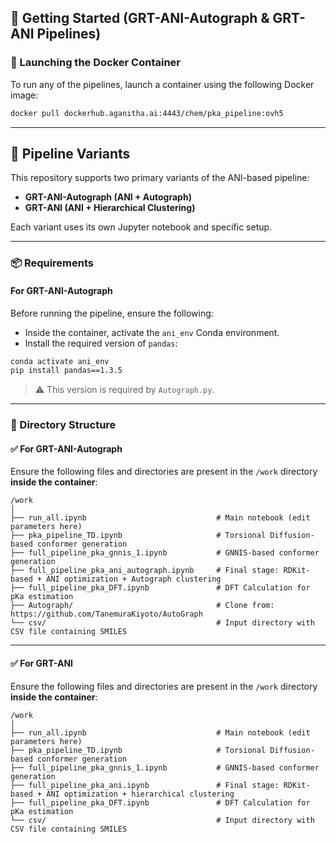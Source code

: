## 🚀 Getting Started (GRT-ANI-Autograph & GRT-ANI Pipelines)

### 🔧 Launching the Docker Container

To run any of the pipelines, launch a container using the following Docker image:

```bash
docker pull dockerhub.aganitha.ai:4443/chem/pka_pipeline:ovh5
```

---

## 🧠 Pipeline Variants

This repository supports two primary variants of the ANI-based pipeline:

- **GRT-ANI-Autograph (ANI + Autograph)**
- **GRT-ANI (ANI + Hierarchical Clustering)**

Each variant uses its own Jupyter notebook and specific setup.

---

### 📦 Requirements

#### For **GRT-ANI-Autograph**

Before running the pipeline, ensure the following:

- Inside the container, activate the `ani_env` Conda environment.
- Install the required version of `pandas`:

```bash
conda activate ani_env
pip install pandas==1.3.5
```

> ⚠️ This version is required by `Autograph.py`.

---

### 📁 Directory Structure

#### ✅ For **GRT-ANI-Autograph**

Ensure the following files and directories are present in the `/work` directory **inside the container**:

```
/work
│
├── run_all.ipynb                             # Main notebook (edit parameters here)
├── pka_pipeline_TD.ipynb                     # Torsional Diffusion-based conformer generation
├── full_pipeline_pka_gnnis_1.ipynb           # GNNIS-based conformer generation
├── full_pipeline_pka_ani_autograph.ipynb     # Final stage: RDKit-based + ANI optimization + Autograph clustering
├── full_pipeline_pka_DFT.ipynb               # DFT Calculation for pKa estimation
├── Autograph/                                # Clone from: https://github.com/TanemuraKiyoto/AutoGraph
└── csv/                                      # Input directory with CSV file containing SMILES
```

---

#### ✅ For **GRT-ANI**

Ensure the following files and directories are present in the `/work` directory **inside the container**:

```
/work
│
├── run_all.ipynb                             # Main notebook (edit parameters here)
├── pka_pipeline_TD.ipynb                     # Torsional Diffusion-based conformer generation
├── full_pipeline_pka_gnnis_1.ipynb           # GNNIS-based conformer generation
├── full_pipeline_pka_ani.ipynb               # Final stage: RDKit-based + ANI optimization + hierarchical clustering
├── full_pipeline_pka_DFT.ipynb               # DFT Calculation for pKa estimation
└── csv/                                      # Input directory with CSV file containing SMILES
```
